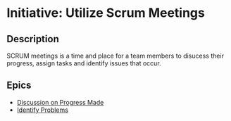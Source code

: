 # Initiative: Utilize Scrum Meetings

## Description
SCRUM meetings is a time and place for a team members to disucess their progress, assign tasks and identify issues that occur.

## Epics
* [Discussion on Progress Made](epic_1/epic_discussion_on_progress_made.md)
* [Identify Problems](epic_2/epic_identify_problems.md)

